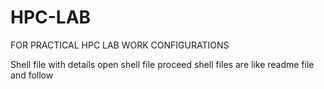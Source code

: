 # HPC-LAB
FOR PRACTICAL HPC LAB WORK CONFIGURATIONS


Shell file with details open shell file proceed
shell files are like readme file and follow 



